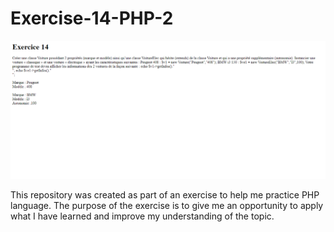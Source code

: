 # Exercise-14-PHP-2

![](/-%20php%202%2014%20-.png)

This repository was created as part of an exercise to help me practice PHP language. The purpose of the exercise is to give me an opportunity to apply what I have learned and improve my understanding of the topic.
